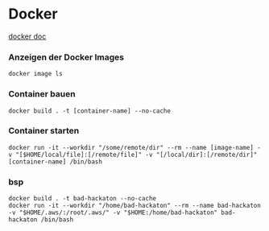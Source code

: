 # Docker

[docker doc](https://docs.docker.com/engine/reference/commandline/)

### Anzeigen der Docker Images
```docker
docker image ls
```

### Container bauen
```
docker build . -t [container-name] --no-cache
```

### Container starten
```docker
docker run -it --workdir "/some/remote/dir" --rm --name [image-name] -v "[$HOME/local/file]:[/remote/file]" -v "[/local/dir]:[/remote/dir]" [container-name] /bin/bash
```

### bsp
```
docker build . -t bad-hackaton --no-cache
docker run -it --workdir "/home/bad-hackaton" --rm --name bad-hackaton -v "$HOME/.aws/:/root/.aws/" -v "$HOME:/home/bad-hackaton" bad-hackaton /bin/bash
```

